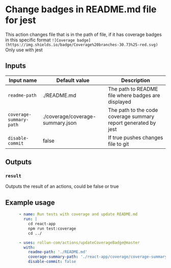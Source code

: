 # Change badges in README.md file for jest

This action changes file that is in the path of  file, if it has coverage badges in this specific format
```![Coverage badge](https://img.shields.io/badge/Coverage%20branches-30.73%25-red.svg)```
Only use with jest

## Inputs

| Input name  | Default value | Description|
| ------------- | ------------- | ------------- |
| `readme-path`  | ./README.md  | The path to README file where badges are displayed |
| `coverage-summary-path` | ./coverage/coverage-summary.json | The path to the code coverage summary report generated by jest |
| `disable-commit` | false | If true pushes changes file to git |

## Outputs

### `result`

Outputs the result of an actions, could be false or true

## Example usage

```yml
      - name: Run tests with coverage and update README.md
        run: |
          cd react-app
          npm run test:coverage
          cd ../

      - uses: rollun-com/actions/updateCoverageBadge@master
        with:
          readme-path: './README.md'
          coverage-summary-path: './react-app/coverage/coverage-summary.json'
          disable-commit: false
```
